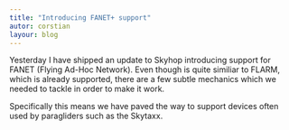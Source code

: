 ```yaml
---
title: "Introducing FANET+ support"
autor: corstian
layour: blog
---
```


<p class="font-thin text-lg">Yesterday I have shipped an update to Skyhop introducing support for FANET (Flying Ad-Hoc Network). Even though is quite similiar to FLARM, which is already supported, there are a few subtle mechanics which we needed to tackle in order to make it work.</p>

Specifically this means we have paved the way to support devices often used by paragliders such as the Skytaxx. 